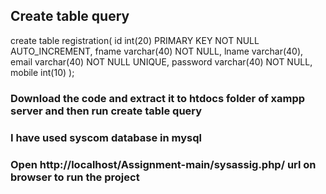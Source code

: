 ## Create table query
create table registration(
  id int(20) PRIMARY KEY NOT NULL AUTO_INCREMENT,
  fname varchar(40) NOT NULL,
  lname varchar(40),
  email varchar(40) NOT NULL UNIQUE,
  password varchar(40) NOT NULL,
  mobile int(10)
);

### Download the code and extract it to htdocs folder of xampp server and then run create table query
### I have used syscom database in mysql
### Open http://localhost/Assignment-main/sysassig.php/ url on browser to run the project

